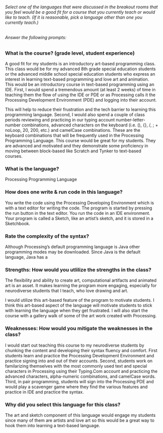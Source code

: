 
###### Select one of the languages that were discussed in the breakout rooms that you feel would be a good fit for a course that you currently teach or would like to teach. (If it is reasonable, pick a language other than one you currently teach.)

###### Answer the following prompts:

### What is the course? (grade level, student experience)

A good fit for my students is an introductory art-based programming class. This class would be for my advanced 8th grade special education students or the advanced middle school special education students who express an interest in learning text-based programming and love art and animation. This would be an introductory course in text-based programming using an IDE. First, I would spend a tremendous amount (at least 2 weeks) of time in teaching them the flow of using the IDE or PDE or as Processing calls it the Processing Development Environment (PDE) and logging into their account. 

This will help to reduce their frustration and the tech barrier to learning this programming language. Second, I would also spend a couple of class periods reviewing and practicing in our typing account number-letter-number combinations, advanced characters on the keyboard (i.e. (), {}, /, ; + noLoop, 20, 200, etc.) and camelCase combinations. These are the keyboard combinations that will be frequently used in the Processing Programming Language. This course would be great for my students. They are advanced and motivated and they demonstrate some proficiency in moving between block-based like Scratch and Tynker to text-based courses.  

### What is the language? 
Processing Programming Language

### How does one write & run code in this language? 
You write the code using the Processing Developing Environment which is with a text editor for writing the code. The program is started by pressing the run button in the text editor. You run the code in an IDE environment. Your program is called a Sketch, like an artist’s sketch, and it is stored in a Sketchbook.  

### Rate the complexity of the syntax? 

Although Processing’s default programming language is Java other programming modes may be downloaded. Since Java is the default language, Java has a 

### Strengths: How would you utlilize the strengths in the class? 

The flexibility and ability to create art, computational artifacts and animated art is an asset. It makes learning the program more engaging, especially for neurodiverse students that I teach, who love drawing and art. 

I would utilize this art-based feature of the program to motivate students. I think this art-based aspect of the language will motivate students to stick with learning the language when they get frustrated. I will also start the course with a gallery walk of some of the art work created with Processing. 
 
### Weaknesses: How would you mitigate the weaknesses in the class? 

I would start out teaching this course to my neurodiverse students by chunking the content and developing their syntax fluency and comfort. First students learn and practice the Processing Development Environment and practice signing into and out of their accounts. Second, students work on familarizing themselves with the most commonly used text and special characters in Processing using their Typing.Com account and practicing the advanced characters, alpha-numeric combinations, and camelCase words. Third, in pair programming, students will sign into the Processing PDE and would play a scavenger game where they find the various features and practice in IDE and practice the syntax.

### Why did you select this language for this class? 

The art and sketch component of this language would engage my students since many of them are artists and love art so this would be a great way to hook them into learning a text-based language. 
